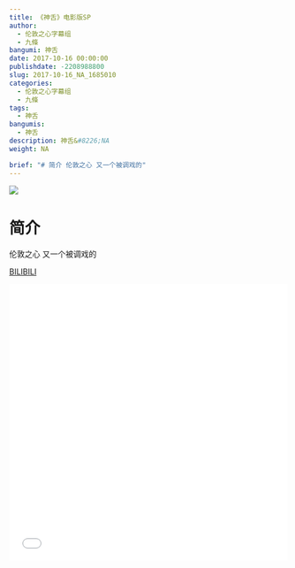 ```yaml
---
title: 《神舌》电影版SP
author: 
  - 伦敦之心字幕组
  - 九條
bangumi: 神舌
date: 2017-10-16 00:00:00
publishdate: -2208988800
slug: 2017-10-16_NA_1685010
categories: 
  - 伦敦之心字幕组
  - 九條
tags: 
  - 神舌
bangumis: 
  - 神舌
description: 神舌&#8226;NA
weight: NA

brief: "# 简介 伦敦之心 又一个被调戏的"
---
```


![](https://i.imgur.com/189pWlM.png)

# 简介  
伦敦之心 又一个被调戏的

  [BILIBILI](https://www.bilibili.com/video/av1685010/)


<div class="vcontainer">  <iframe class='video' src="//www.bilibili.com/blackboard/player.html?aid=1685010" width="100%" height="500" frameborder="0" allowfullscreen="allowfullscreen"></iframe></div>
